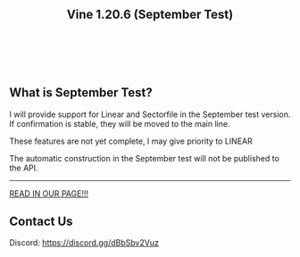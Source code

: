 <div align=center>
    <img src="assets/Vine.png" alt="">
    <h2>Vine 1.20.6 (September Test)</h2>
    <br /><br />
    <img src="https://img.shields.io/github/commit-activity/w/LevelTranic/Vine?style=flat-square" alt="">
    <img src="https://img.shields.io/github/downloads/LevelTranic/Vine/total?style=flat-square" alt="">
    <a href="https://tranic.one/downloads/vine"><img src="https://img.shields.io/github/release-date/LevelTranic/Vine?style=flat-square" alt=""></a>
    <a href="https://tranic.one/downloads/vine"><img src="https://img.shields.io/github/v/release/LevelTranic/Vine?style=flat-square" alt=""></a>
    <br /><br />
</div>

## What is September Test?

I will provide support for Linear and Sectorfile in the September test version. If confirmation is stable, they will be moved to the main line.

These features are not yet complete, I may give priority to LINEAR

The automatic construction in the September test will not be published to the API.

----

[READ IN OUR PAGE!!!](https://docs.tranic.one/vine)


## Contact Us
Discord: https://discord.gg/dBbSbv2Vuz